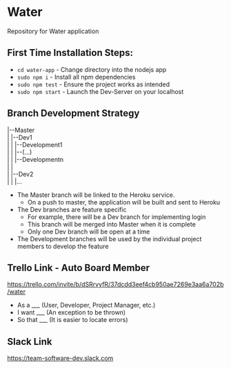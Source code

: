 # Water
Repository for Water application

## First Time Installation Steps:
* `cd water-app`			- Change directory into the nodejs app
* `sudo npm i`        - Install all npm dependencies  
* `sudo npm test`     - Ensure the project works as intended  
* `sudo npm start`    - Launch the Dev-Server on your localhost  

## Branch Development Strategy
|--Master  
|	|--Dev1  
|	|	|--Development1  
|	|	|--(...)  
|	|	|--Developmentn  
|	|  
|	|--Dev2  
|	|	|...  

* The Master branch will be linked to the Heroku service.
	* On a push to master, the application will be built and sent to Heroku
* The Dev branches are feature specific
	* For example, there will be a Dev branch for implementing login
	* This branch will be merged into Master when it is complete
	* Only one Dev branch will be open at a time
* The Development branches will be used by the individual project members to develop the feature

## Trello Link - Auto Board Member
https://trello.com/invite/b/dSRrvyfR/37dcdd3eef4cb950ae7269e3aa6a702b/water
* As a ___ 		(User, Developer, Project Manager, etc.)
* I want ___	(An exception to be thrown)
* So that ___	(It is easier to locate errors)

## Slack Link
https://team-software-dev.slack.com
